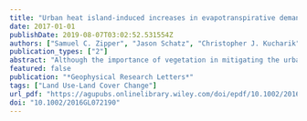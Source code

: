```yaml
---
title: "Urban heat island-induced increases in evapotranspirative demand"
date: 2017-01-01
publishDate: 2019-08-07T03:02:52.531554Z
authors: ["Samuel C. Zipper", "Jason Schatz", "Christopher J. Kucharik", "Steven P. Loheide"]
publication_types: ["2"]
abstract: "Although the importance of vegetation in mitigating the urban heat island (UHI) is known, the impacts of UHI-induced changes in micrometeorological conditions on vegetation are not well understood. Here we show that plant water requirements are significantly higher in urban areas compared to rural areas surrounding Madison, WI, driven by increased air temperature with minimal effects of decreased air moisture content. Local increases in impervious cover are strongly associated with increased evapotranspirative demand in a consistent manner across years, with most increases caused by elevated temperatures during the growing season rather than changes in changes in growing season length. Potential evapotranspiration is up to 10% higher due to the UHI, potentially mitigating changes to the water and energy balances caused by urbanization. Our results indicate that local-scale land cover decisions (increases in impervious cover) can significantly impact evapotranspirative demand, with likely implications for water and carbon cycling in urban ecosystems."
featured: false
publication: "*Geophysical Research Letters*"
tags: ["Land Use-Land Cover Change"]
url_pdf: "https://agupubs.onlinelibrary.wiley.com/doi/epdf/10.1002/2016GL072190"
doi: "10.1002/2016GL072190"
---
```


